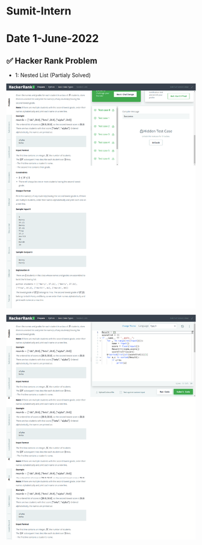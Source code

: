 # Sumit-Intern

# Date 1-June-2022


## ✅ Hacker Rank Problem
- 1: Nested List (Partialy Solved)

![Alt text](hackerrank-challenges-nested-list-problem.1.png?raw="True")



![Alt text](hackerrank-challenges-nested-list-problem.png?raw="True")

